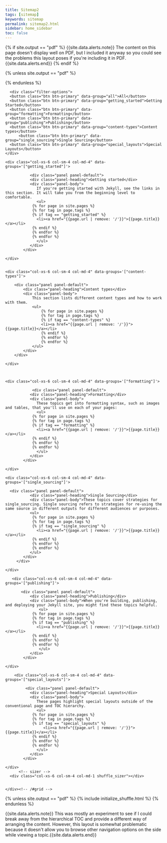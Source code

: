 ```yaml
---
title: Sitemap2
tags: [sitemap]
keywords: sitemap
permalink: sitemap2.html
sidebar: home_sidebar
toc: false
---
```


{% if site.output == "pdf" %}
{{site.data.alerts.note}} The content on this page doesn't display well on PDF, but I included it anyway so you could see the problems this layout poses if you're including it in PDF.  {{site.data.alerts.end}}
{% endif %}

{% unless site.output == "pdf" %}
<script src="js/jquery.shuffle.min.js"></script>
<script src="js/jquery.ba-throttle-debounce.min.js"></script>
{% endunless %}

      <div class="filter-options">
      <button class="btn btn-primary" data-group="all">All</button>
      <button class="btn btn-primary" data-group="getting_started">Getting Started</button>
      <button class="btn btn-primary" data-group="formatting">Formatting</button>
      <button class="btn btn-primary" data-group="publishing">Publishing</button>
      <button class="btn btn-primary" data-group="content-types">Content types</button>
          <button class="btn btn-primary" data-group="single_sourcing">Single Sourcing</button>
      <button class="btn btn-primary" data-group="special_layouts">Special Layouts</button>
    </div>      

<div id="grid" class="row">


    <div class="col-xs-6 col-sm-4 col-md-4" data-groups='["getting_started"]'>

               <div class="panel panel-default">
               <div class="panel-heading">Getting started</div>
               <div class="panel-body">
                  If you're getting started with Jekyll, see the links in this section. It will take you from the beginning level to comfortable. 
                  <ul>
                {% for page in site.pages %}
                {% for tag in page.tags %}
                {% if tag == "getting_started" %}
                  <li><a href="{{page.url | remove: '/'}}">{{page.title}}</a></li>
                {% endif %}
                {% endfor %}
                {% endfor %} 
                  </ul>
               </div>
            </div>
    
    </div>
   

    <div class="col-xs-6 col-sm-4 col-md-4" data-groups='["content-types"]'>

        <div class="panel panel-default">
            <div class="panel-heading">Content types</div>
            <div class="panel-body">
                This section lists different content types and how to work with them.
                <ul>
                    {% for page in site.pages %}
                    {% for tag in page.tags %}
                    {% if tag == "content-types" %}
                    <li><a href="{{page.url | remove: '/'}}">{{page.title}}</a></li>
                    {% endif %}
                    {% endfor %}
                    {% endfor %}
                </ul>
            </div>
        </div>
        
    </div>



    <div class="col-xs-6 col-sm-4 col-md-4" data-groups='["formatting"]'>

                <div class="panel panel-default">
               <div class="panel-heading">Formatting</div>
               <div class="panel-body">
                  These topics get into formatting syntax, such as images and tables, that you'll use on each of your pages: 
                  <ul>
                {% for page in site.pages %}
                {% for tag in page.tags %}
                {% if tag == "formatting" %}
                  <li><a href="{{page.url | remove: '/'}}">{{page.title}}</a></li>
                {% endif %}
                {% endfor %}
                {% endfor %}
                  </ul>
               </div>
            </div>

    </div>

    <div class="col-xs-6 col-sm-4 col-md-4" data-groups='["single_sourcing"]'>
         
      <div class="panel panel-default">
               <div class="panel-heading">Single Sourcing</div>
               <div class="panel-body">These topics cover strategies for single_sourcing. Single sourcing refers to strategies for re-using the same source in different outputs for different audiences or purposes.
               <ul>
                {% for page in site.pages %}
                {% for tag in page.tags %}
                {% if tag == "single_sourcing" %}
                  <li><a href="{{page.url | remove: '/'}}">{{page.title}}</a></li>
                {% endif %}
                {% endfor %}
                {% endfor %} 
               </ul>
            </div>
         </div>

    </div>

       <div class="col-xs-6 col-sm-4 col-md-4" data-groups='["publishing"]'>

           <div class="panel panel-default">
               <div class="panel-heading">Publishing</div>
               <div class="panel-body">When you're building, publishing, and deploying your Jekyll site, you might find these topics helpful.
                   <ul>
                {% for page in site.pages %}
                {% for tag in page.tags %}
                {% if tag == "publishing" %}
                  <li><a href="{{page.url | remove: '/'}}">{{page.title}}</a></li>
                {% endif %}
                {% endfor %}
                {% endfor %}
                   </ul>
               </div>
            </div>

    </div>

        <div class="col-xs-6 col-sm-4 col-md-4" data-groups='["special_layouts"]'>

             <div class="panel panel-default">
               <div class="panel-heading">Special Layouts</div>
               <div class="panel-body">
                  These pages highlight special layouts outside of the conventional page and TOC hierarchy.
                  <ul>
                {% for page in site.pages %}
                {% for tag in page.tags %}
                {% if tag == "special_layouts" %}
                     <li><a href="{{page.url | remove: '/'}}">{{page.title}}</a></li>
                {% endif %}
                {% endfor %}
                {% endfor %} 
                  </ul>
               </div>
            </div>

    </div>
          <!-- sizer -->
      <div class="col-xs-6 col-sm-4 col-md-1 shuffle_sizer"></div>          


    </div><!-- /#grid -->

{% unless site.output == "pdf" %}
{% include initialize_shuffle.html %}
{% endunless %}

{{site.data.alerts.note}} This was mostly an experiment to see if I could break away from the hierarchical TOC and provide a different way of arranging the content. However, this layout is somewhat problematic because it doesn't allow you to browse other navigation options on the side while viewing a topic.{{site.data.alerts.end}}

